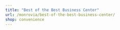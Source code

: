```yaml
---
title: "Best of the Best Business Center"
url: /monrovia/best-of-the-best-business-center/
shop: convenience
---
```

